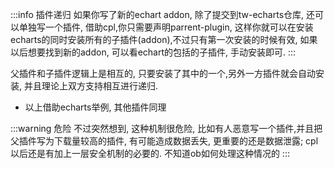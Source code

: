 :::info 插件递归
如果你写了新的echart addon, 除了提交到tw-echarts仓库, 还可以单独写一个插件, 借助cpl,你只需要声明parrent-plugin, 这样你就可以在安装echarts的同时安装所有的子插件(addon),不过只有第一次安装的时候有效, 如果以后想要找到新的addon, 可以看echart的包括的子插件, 手动安装即可. 
:::

父插件和子插件逻辑上是相互的, 只要安装了其中的一个,另外一方插件就会自动安装, 并且理论上双方支持相互进行递归. 

* 以上借助echarts举例, 其他插件同理

:::warning 危险
不过突然想到, 这种机制很危险, 比如有人恶意写一个插件,并且把父插件写为下载量较高的插件, 有可能造成数据丢失, 更重要的还是数据泄露; cpl以后还是有加上一层安全机制的必要的. 不知道ob如何处理这种情况的
:::